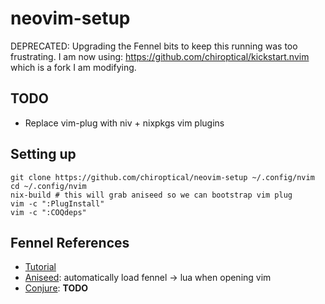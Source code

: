 # neovim-setup

DEPRECATED: Upgrading the Fennel bits to keep this running was too frustrating.
I am now using: https://github.com/chiroptical/kickstart.nvim which is a fork I am modifying.

## TODO

- Replace vim-plug with niv + nixpkgs vim plugins

## Setting up

```
git clone https://github.com/chiroptical/neovim-setup ~/.config/nvim
cd ~/.config/nvim
nix-build # this will grab aniseed so we can bootstrap vim plug
vim -c ":PlugInstall"
vim -c ":COQdeps"
```

## Fennel References

- [Tutorial](https://fennel-lang.org/tutorial)
- [Aniseed](https://github.com/Olical/aniseed): automatically load fennel -> lua when opening vim
- [Conjure](https://github.com/Olical/conjure): **TODO**
